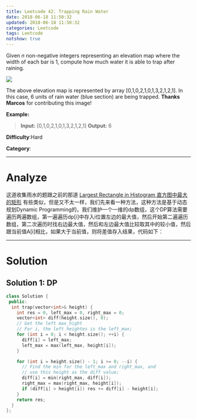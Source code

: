 ```yaml
---
title: Leetcode 42. Trapping Rain Water
date: 2018-06-18 11:50:32
updated: 2018-06-18 11:50:32
categories: Leetcode
tags: Leetcode
notshow: true
---
```


Given  _n_  non-negative integers representing an elevation map where the width of each bar is 1, compute how much water it is able to trap after raining.

![](http://www.leetcode.com/static/images/problemset/rainwatertrap.png)

The above elevation map is represented by array [0,1,0,2,1,0,1,3,2,1,2,1]. In this case, 6 units of rain water (blue section) are being trapped.  **Thanks Marcos**  for contributing this image!

**Example:**
> **Input:** [0,1,0,2,1,0,1,3,2,1,2,1]
> **Output:** 6

**Difficulty**:Hard

**Category**:
<!--more-->
*****

# Analyze

这道收集雨水的题跟之前的那道 [Largest Rectangle in Histogram 直方图中最大的矩形](http://www.cnblogs.com/grandyang/p/4322653.html) 有些类似，但是又不太一样，我们先来看一种方法，这种方法是基于动态规划Dynamic Programming的，我们维护一个一维的dp数组，这个DP算法需要遍历两遍数组，第一遍遍历dp[i]中存入i位置左边的最大值，然后开始第二遍遍历数组，第二次遍历时找右边最大值，然后和左边最大值比较取其中的较小值，然后跟当前值A[i]相比，如果大于当前值，则将差值存入结果，代码如下：

*****

# Solution

## Solution 1: DP

```cpp
class Solution {
 public:
  int trap(vector<int>& height) {
    int res = 0, left_max = 0, right_max = 0;
    vector<int> diff(height.size(), 0);
    // Get the left max_hight
    // For i, the left heightes is the left_max;
    for (int i = 0; i < height.size(); ++i) {
      diff[i] = left_max;
      left_max = max(left_max, height[i]);
    }

    for (int i = height.size() - 1; i >= 0; --i) {
      // Find the min for the left_max and right_max, and
      // use this height as the diff value;
      diff[i] = min(right_max, diff[i]);
      right_max = max(right_max, height[i]);
      if (diff[i] > height[i]) res += diff[i] - height[i];
    }
    return res;
  }
};
```
